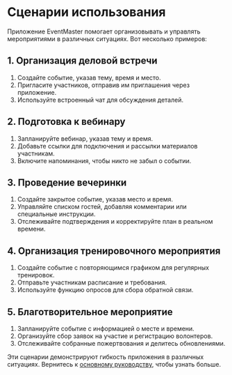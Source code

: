 # Сценарии использования

Приложение EventMaster помогает организовывать и управлять мероприятиями в различных ситуациях. Вот несколько примеров:

## 1. Организация деловой встречи
1. Создайте событие, указав тему, время и место.
2. Пригласите участников, отправив им приглашения через приложение.
3. Используйте встроенный чат для обсуждения деталей.

## 2. Подготовка к вебинару
1. Запланируйте вебинар, указав тему и время.
2. Добавьте ссылки для подключения и рассылки материалов участникам.
3. Включите напоминания, чтобы никто не забыл о событии.

## 3. Проведение вечеринки
1. Создайте закрытое событие, указав место и время.
2. Управляйте списком гостей, добавляя комментарии или специальные инструкции.
3. Отслеживайте подтверждения и корректируйте план в реальном времени.

## 4. Организация тренировочного мероприятия
1. Создайте событие с повторяющимся графиком для регулярных тренировок.
2. Отправьте участникам расписание и требования.
3. Используйте функцию опросов для сбора обратной связи.

## 5. Благотворительное мероприятие
1. Запланируйте событие с информацией о месте и времени.
2. Организуйте сбор заявок на участие и регистрацию волонтеров.
3. Отслеживайте собранные пожертвования и делитесь обновлениями.

Эти сценарии демонстрируют гибкость приложения в различных ситуациях. Вернитесь к [основному руководству](../usage.md), чтобы узнать больше.